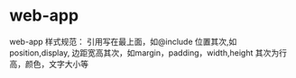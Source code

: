 # web-app
web-app
样式规范：
引用写在最上面，如@include
位置其次,如position,display,
边距宽高其次，如margin，padding，width,height
其次为行高，颜色，文字大小等

